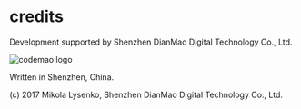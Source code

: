# credits
Development supported by Shenzhen DianMao Digital Technology Co., Ltd.

![codemao logo](https://raw.githubusercontent.com/mikolalysenko/mudb/master/img/logo.png)

Written in Shenzhen, China.

(c) 2017 Mikola Lysenko, Shenzhen DianMao Digital Technology Co., Ltd.


